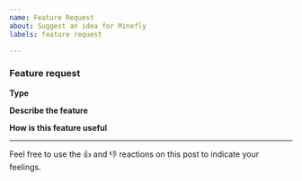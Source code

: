 ```yaml
---
name: Feature Request
about: Suggest an idea for Minefly
labels: feature request

---
```


<!-- This is a feature request for the frontend. This is mainly for things like design and asthetics/behaviors of the website. -->

### Feature request

**Type**
<!-- How does this change the website? Is it an asthetic change or a behavoir change? -->

**Describe the feature**
<!-- What exactly does it do? Try and fleash out the idea here, and do just say "read the title" -->

**How is this feature useful**
<!-- What reason should we have to add this post? -->

---
Feel free to use the 👍 and 👎 reactions on this post to indicate your feelings.

<!-- Note that everything inside the `<!-- and -> will be hidden after you post this -->
